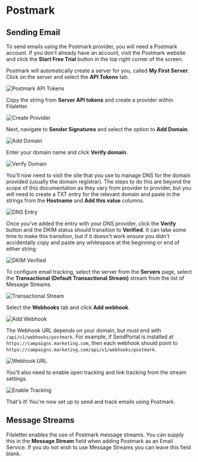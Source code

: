 # Postmark

## Sending Email

To send emails using the Postmark provider, you will need a Postmark account. If you don't already have an account, visit the Postmark website and click the **Start Free Trial** button in the top right corner of the screen.

Postmark will automatically create a server for you, called **My First Server**. Click on the server and select the **API Tokens** tab.

![Postmark API Tokens](../../images/4-email-service-image/2-postmark/postmark-1.png)

Copy the string from **Server API tokens** and create a provider within Filaletter.

![Create Provider](../../images/4-email-service-image/2-postmark/postmark-2.png)

Next, navigate to **Sender Signatures** and select the option to **Add Domain**.

![Add Domain](../../images/4-email-service-image/2-postmark/postmark-3.png)

Enter your domain name and click **Verify domain**.

![Verify Domain](../../images/4-email-service-image/2-postmark/postmark-4.png)

You'll now need to visit the site that you use to manage DNS for the domain provided (usually the domain registrar). The steps to do this are beyond the scope of this documentation as they vary from provider to provider, but you will need to create a TXT entry for the relevant domain and paste in the strings from the **Hostname** and **Add this value** columns.

![DNS Entry](../../images/4-email-service-image/2-postmark/postmark-5.png)

Once you've added the entry with your DNS provider, click the **Verify** button and the DKIM status should transition to **Verified**. It can take some time to make this transition, but if it doesn't work ensure you didn't accidentally copy and paste any whitespace at the beginning or end of either string.

![DKIM Verified](../../images/4-email-service-image/2-postmark/postmark-6.png)

To configure email tracking, select the server from the **Servers** page, select the **Transactional (Default Transactional Stream)** stream from the list of Message Streams.

![Transactional Stream](../../images/4-email-service-image/2-postmark/postmark-7.png)

Select the **Webhooks** tab and click **Add webhook**.

![Add Webhook](../../images/4-email-service-image/2-postmark/postmark-8.png)

The Webhook URL depends on your domain, but must end with `/api/v1/webhooks/postmark`. For example, if SendPortal is installed at `https://campaigns.marketing.com`, then each webhook should point to `https://campaigns.marketing.com/api/v1/webhooks/postmark`.

![Webhook URL](../../images/4-email-service-image/2-postmark/postmark-9.png)

You'll also need to enable open tracking and link tracking from the stream settings.

![Enable Tracking](../../images/4-email-service-image/2-postmark/postmark-10.png)

That's it! You're now set up to send and track emails using Postmark.

## Message Streams

Filaletter enables the use of Postmark message streams. You can supply this in the **Message Stream** field when adding Postmark as an Email Service. If you do not wish to use Message Streams you can leave this field blank.